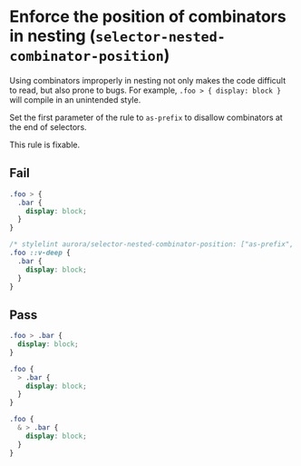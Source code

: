 # Enforce the position of combinators in nesting (`selector-nested-combinator-position`)

Using combinators improperly in nesting not only makes the code difficult to read, but also prone to bugs. For example, `.foo > { display: block }` will compile in an unintended style.

Set the first parameter of the rule to `as-prefix` to disallow combinators at the end of selectors.

This rule is fixable.

## Fail

```scss
.foo > {
  .bar {
    display: block;
  }
}
```

```scss
/* stylelint aurora/selector-nested-combinator-position: ["as-prefix", { "includes": ["::v-deep"] }]*/
.foo ::v-deep {
  .bar {
    display: block;
  }
}
```

## Pass

```scss
.foo > .bar {
  display: block;
}
```

```scss
.foo {
  > .bar {
    display: block;
  }
}
```

```scss
.foo {
  & > .bar {
    display: block;
  }
}
```
